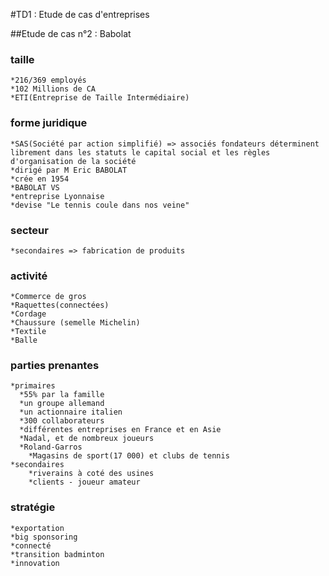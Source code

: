 #TD1 : Etude de cas d'entreprises

##Etude de cas n°2 : Babolat

### taille
	*216/369 employés
	*102 Millions de CA
	*ETI(Entreprise de Taille Intermédiaire)
### forme juridique
	*SAS(Société par action simplifié) => associés fondateurs déterminent librement dans les statuts le capital social et les règles d'organisation de la société
	*dirigé par M Eric BABOLAT
	*crée en 1954
	*BABOLAT VS
	*entreprise Lyonnaise
	*devise "Le tennis coule dans nos veine"
### secteur
	*secondaires => fabrication de produits 
### activité
	*Commerce de gros
	*Raquettes(connectées)
	*Cordage
	*Chaussure (semelle Michelin)
	*Textile
	*Balle
### parties prenantes
	*primaires
	  *55% par la famille
	  *un groupe allemand
	  *un actionnaire italien
	  *300 collaborateurs
	  *différentes entreprises en France et en Asie
	  *Nadal, et de nombreux joueurs
	  *Roland-Garros
		*Magasins de sport(17 000) et clubs de tennis
	*secondaires
		*riverains à coté des usines
		*clients - joueur amateur		
### stratégie
	*exportation
	*big sponsoring
	*connecté
	*transition badminton
	*innovation

